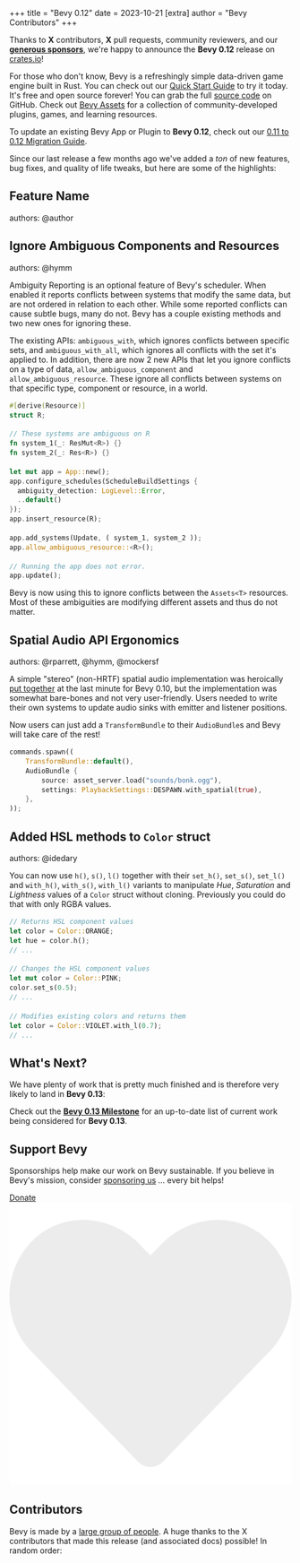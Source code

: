 +++
title = "Bevy 0.12"
date = 2023-10-21
[extra]
author = "Bevy Contributors"
+++

Thanks to **X** contributors, **X** pull requests, community reviewers, and our [**generous sponsors**](/community/donate), we're happy to announce the **Bevy 0.12** release on [crates.io](https://crates.io/crates/bevy)!

For those who don't know, Bevy is a refreshingly simple data-driven game engine built in Rust. You can check out our [Quick Start Guide](/learn/book/getting-started/) to try it today. It's free and open source forever! You can grab the full [source code](https://github.com/bevyengine/bevy) on GitHub. Check out [Bevy Assets](https://bevyengine.org/assets) for a collection of community-developed plugins, games, and learning resources.

To update an existing Bevy App or Plugin to **Bevy 0.12**, check out our [0.11 to 0.12 Migration Guide](/learn/migration-guides/0.11-0.12/).

Since our last release a few months ago we've added a _ton_ of new features, bug fixes, and quality of life tweaks, but here are some of the highlights:

<!-- more -->

## Feature Name

<div class="release-feature-authors">authors: @author</div>

## Ignore Ambiguous Components and Resources

<div class="release-feature-authors">authors: @hymm</div>

Ambiguity Reporting is an optional feature of Bevy's scheduler. When enabled it reports conflicts between systems that modify the same data, but are not ordered in relation to each other. While some reported conflicts can cause subtle bugs, many do not. Bevy has a couple existing methods and two new ones for ignoring these.

The existing APIs: `ambiguous_with`, which ignores conflicts between specific sets, and `ambiguous_with_all`, which ignores all conflicts with the set it's applied to. In addition, there are now 2 new APIs that let you ignore conflicts on a type of data, `allow_ambiguous_component` and `allow_ambiguous_resource`. These ignore all conflicts between systems on that specific type, component or resource, in a world.

```rust
#[derive(Resource)]
struct R;

// These systems are ambiguous on R
fn system_1(_: ResMut<R>) {}
fn system_2(_: Res<R>) {}

let mut app = App::new();
app.configure_schedules(ScheduleBuildSettings {
  ambiguity_detection: LogLevel::Error,
  ..default()
});
app.insert_resource(R);

app.add_systems(Update, ( system_1, system_2 ));
app.allow_ambiguous_resource::<R>();

// Running the app does not error.
app.update();
```

Bevy is now using this to ignore conflicts between the `Assets<T>` resources. Most of these ambiguities are modifying different assets and thus do not matter.

## Spatial Audio API Ergonomics

<div class="release-feature-authors">authors: @rparrett, @hymm, @mockersf</div>

A simple "stereo" (non-HRTF) spatial audio implementation was heroically [put together](https://bevyengine.org/news/bevy-0-10/#spatial-audio) at the last minute for Bevy 0.10, but the implementation was somewhat bare-bones and not very user-friendly. Users needed to write their own systems to update audio sinks with emitter and listener positions.

Now users can just add a `TransformBundle` to their `AudioBundle`s and Bevy will take care of the rest!

```rust
commands.spawn((
    TransformBundle::default(),
    AudioBundle {
        source: asset_server.load("sounds/bonk.ogg"),
        settings: PlaybackSettings::DESPAWN.with_spatial(true),
    },
));
```

## Added HSL methods to `Color` struct

<div class="release-feature-authors">authors: @idedary</div>

You can now use `h()`, `s()`, `l()` together with their `set_h()`, `set_s()`, `set_l()` and `with_h()`, `with_s()`, `with_l()` variants to manipulate _Hue_, _Saturation_ and _Lightness_ values of a `Color` struct without cloning. Previously you could do that with only RGBA values.

```rust
// Returns HSL component values
let color = Color::ORANGE;
let hue = color.h();
// ...

// Changes the HSL component values
let mut color = Color::PINK;
color.set_s(0.5);
// ...

// Modifies existing colors and returns them
let color = Color::VIOLET.with_l(0.7);
// ...
```

## <a name="what-s-next"></a>What's Next?

We have plenty of work that is pretty much finished and is therefore very likely to land in **Bevy 0.13**:

Check out the [**Bevy 0.13 Milestone**](https://github.com/bevyengine/bevy/milestone/17) for an up-to-date list of current work being considered for **Bevy 0.13**.

## Support Bevy

Sponsorships help make our work on Bevy sustainable. If you believe in Bevy's mission, consider [sponsoring us](/community/donate) ... every bit helps!

<a class="button button--pink header__cta" href="/community/donate">Donate <img class="button__icon" src="/assets/heart.svg" alt="heart icon"></a>

## Contributors

Bevy is made by a [large group of people](/community/people/). A huge thanks to the X contributors that made this release (and associated docs) possible! In random order:
